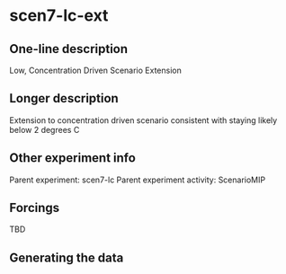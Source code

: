 <!--- This file contains a number of sections -->
<!--- They are bounded by comments like this -->
<!--- Do not edit these sections by hand -->
<!--- Start title -->
# scen7-lc-ext
<!--- End title -->

## One-line description

<!--- Start one-line-description -->
Low, Concentration Driven Scenario Extension
<!--- End one-line-description -->

## Longer description

<!--- Start longer-description -->
Extension to concentration driven scenario consistent with staying likely below 2 degrees C
<!--- End longer-description -->

## Other experiment info

<!--- Start other-experiment-info -->
Parent experiment: scen7-lc
Parent experiment activity: ScenarioMIP
<!--- End other-experiment-info -->

## Forcings

<!--- Start forcings -->
TBD
<!--- End forcings -->

## Generating the data

<!--- TODO: auto-generate this -->
